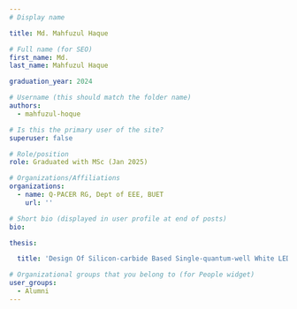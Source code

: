```yaml
---
# Display name

title: Md. Mahfuzul Haque

# Full name (for SEO)
first_name: Md.
last_name: Mahfuzul Haque

graduation_year: 2024

# Username (this should match the folder name)
authors:
  - mahfuzul-hoque

# Is this the primary user of the site?
superuser: false

# Role/position
role: Graduated with MSc (Jan 2025)

# Organizations/Affiliations
organizations:
  - name: Q-PACER RG, Dept of EEE, BUET
    url: ''

# Short bio (displayed in user profile at end of posts)
bio: 

thesis:

  title: 'Design Of Silicon-carbide Based Single-quantum-well White LED' 

# Organizational groups that you belong to (for People widget)
user_groups:
  - Alumni
---
```

